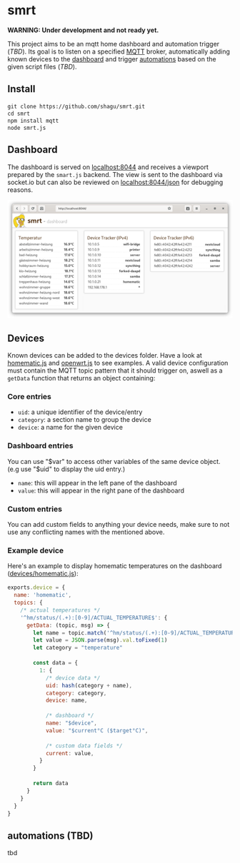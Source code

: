 # smrt

**WARNING: Under development and not ready yet.**

This project aims to be an mqtt home dashboard and automation trigger (*TBD*). Its goal is to listen on a specified [MQTT](https://mqtt.org/) broker, automatically adding known devices to the [dashboard](#dashboard) and trigger [automations](#automations) based on the given script files (*TBD*).

## Install

    git clone https://github.com/shagu/smrt.git
    cd smrt
    npm install mqtt
    node smrt.js

## Dashboard

The dashboard is served on [localhost:8044](http://localhost:8044) and receives a viewport prepared by the `smart.js` backend. The view is sent to the dashboard via socket.io but can also be reviewed on [localhost:8044/json](http://localhost:8044/json) for debugging reasons.

![preview](preview.png)

## Devices

Known devices can be added to the devices folder. Have a look at [homematic.js](devices/homematic.js) and [openwrt.js](devices/openwrt.js) to see examples. A valid device configuration must contain the MQTT topic pattern that it should trigger on, aswell as a `getData` function that returns an object containing:

### Core entries

- `uid`: a unique identifier of the device/entry
- `category`: a section name to group the device
- `device`: a name for the given device

### Dashboard entries

You can use "$var" to access other variables of the same device object. (e.g use "$uid" to display the uid entry.)

- `name`: this will appear in the left pane of the dashboard
- `value`: this will appear in the right pane of the dashboard

### Custom entries

You can add custom fields to anything your device needs, make sure to not use any conflicting names with the mentioned above.

### Example device

Here's an example to display homematic temperatures on the dashboard ([devices/homematic.js](devices/homematic.js)):

```js
exports.device = {
  name: 'homematic',
  topics: {
    /* actual temperatures */
    '^hm/status/(.+):[0-9]/ACTUAL_TEMPERATURE$': {
      getData: (topic, msg) => {
        let name = topic.match('^hm/status/(.+):[0-9]/ACTUAL_TEMPERATURE$')[1]
        let value = JSON.parse(msg).val.toFixed(1)
        let category = "temperature"

        const data = {
          1: {
            /* device data */
            uid: hash(category + name),
            category: category,
            device: name,

            /* dashboard */
            name: "$device",
            value: "$current°C ($target°C)",

            /* custom data fields */
            current: value,
          }
        }

        return data
      }
    }
  }
}
```

## automations (TBD)

tbd